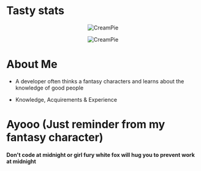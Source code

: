 # Tasty stats

<div align="center">
  
  ![CreamPie](https://github-readme-stats.vercel.app/api?username=WhiteFoxCreamPie\&show_icons=true\&bg_color=50,CB3FFF,5CB9FF\&title_color=D8D8D8\&icon_color=161616\&text_color=D8D8D8)

  ![CreamPie](https://github-readme-stats.vercel.app/api/top-langs?username=WhiteFoxCreamPie\&showicons=true&theme=dracula&layout=compact)
</div>

# About Me
- A developer often thinks a fantasy characters and learns about the knowledge of good people

- Knowledge, Acquirements & Experience

# Ayooo (Just reminder from my fantasy character)
<h4>Don't code at midnight or girl fury white fox will hug you to prevent work at midnight</h4>
